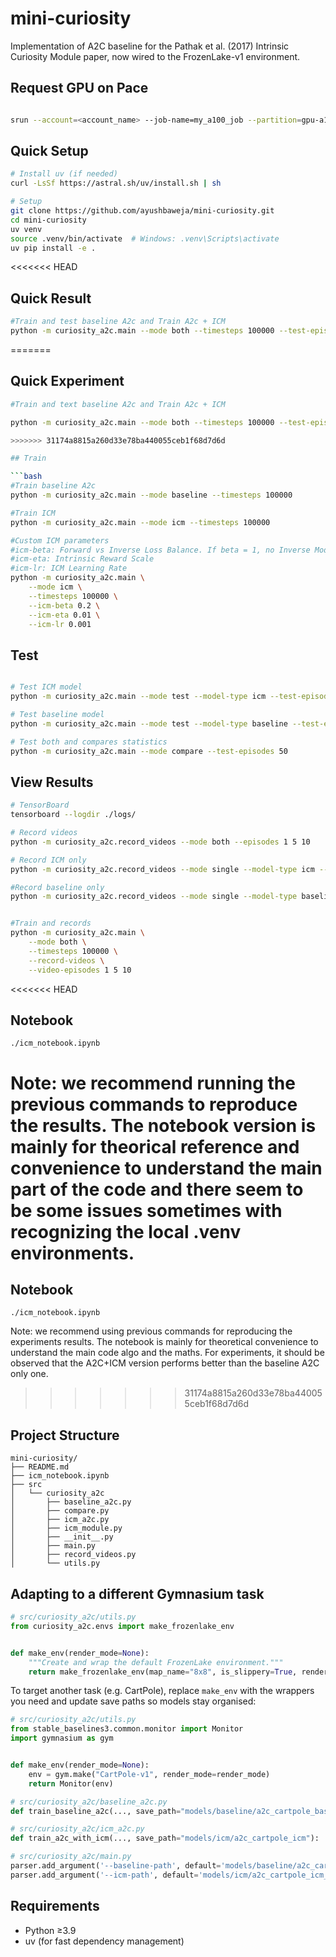# mini-curiosity

Implementation of A2C baseline for the Pathak et al. (2017) Intrinsic Curiosity Module paper, now wired to the FrozenLake-v1 environment.


## Request GPU on Pace

```bash

srun --account=<account_name> --job-name=my_a100_job --partition=gpu-a100 --gres=gpu:a100:1 --cpus-per-task=2 --mem=32G --time=01:00:00 --pty /bin/bash 

```

## Quick Setup

```bash
# Install uv (if needed)
curl -LsSf https://astral.sh/uv/install.sh | sh

# Setup
git clone https://github.com/ayushbaweja/mini-curiosity.git
cd mini-curiosity
uv venv
source .venv/bin/activate  # Windows: .venv\Scripts\activate
uv pip install -e .
```

<<<<<<< HEAD
## Quick Result

```bash
#Train and test baseline A2c and Train A2c + ICM 
python -m curiosity_a2c.main --mode both --timesteps 100000 --test-episodes 50

```
=======
## Quick Experiment
```bash
#Train and text baseline A2c and Train A2c + ICM 

python -m curiosity_a2c.main --mode both --timesteps 100000 --test-episodes 50

>>>>>>> 31174a8815a260d33e78ba440055ceb1f68d7d6d

## Train

```bash
#Train baseline A2c
python -m curiosity_a2c.main --mode baseline --timesteps 100000

#Train ICM
python -m curiosity_a2c.main --mode icm --timesteps 100000

#Custom ICM parameters
#icm-beta: Forward vs Inverse Loss Balance. If beta = 1, no Inverse Model (features filtering). 
#icm-eta: Intrinsic Reward Scale
#icm-lr: ICM Learning Rate
python -m curiosity_a2c.main \
    --mode icm \
    --timesteps 100000 \
    --icm-beta 0.2 \
    --icm-eta 0.01 \
    --icm-lr 0.001
```

## Test
```bash

# Test ICM model
python -m curiosity_a2c.main --mode test --model-type icm --test-episodes 20

# Test baseline model
python -m curiosity_a2c.main --mode test --model-type baseline --test-episodes 20

# Test both and compares statistics
python -m curiosity_a2c.main --mode compare --test-episodes 50
```

## View Results

```bash
# TensorBoard
tensorboard --logdir ./logs/

# Record videos
python -m curiosity_a2c.record_videos --mode both --episodes 1 5 10

# Record ICM only
python -m curiosity_a2c.record_videos --mode single --model-type icm --episodes 1 5 10

#Record baseline only
python -m curiosity_a2c.record_videos --mode single --model-type baseline --episodes 1 5 10


#Train and records
python -m curiosity_a2c.main \
    --mode both \
    --timesteps 100000 \
    --record-videos \
    --video-episodes 1 5 10
```

<<<<<<< HEAD
## Notebook 

`./icm_notebook.ipynb`

Note: we recommend running the previous commands to reproduce the results. The notebook version is mainly for theorical reference and convenience to understand the main part of the code and there seem to be some issues sometimes with recognizing the local .venv environments. 
=======
## Notebook

`./icm_notebook.ipynb`

Note: we recommend using previous commands for reproducing the experiments results. The notebook is mainly for theoretical convenience to understand the main code algo and the maths. 
For experiments, it should be observed that the A2C+ICM version performs better than the baseline A2C only one.

>>>>>>> 31174a8815a260d33e78ba440055ceb1f68d7d6d

## Project Structure

```
mini-curiosity/
├── README.md
├── icm_notebook.ipynb
├── src
│   └── curiosity_a2c
│       ├── baseline_a2c.py
│       ├── compare.py
│       ├── icm_a2c.py
│       ├── icm_module.py
│       ├── __init__.py
│       ├── main.py
│       ├── record_videos.py
│       └── utils.py
```

## Adapting to a different Gymnasium task
```python
# src/curiosity_a2c/utils.py
from curiosity_a2c.envs import make_frozenlake_env


def make_env(render_mode=None):
    """Create and wrap the default FrozenLake environment."""
    return make_frozenlake_env(map_name="8x8", is_slippery=True, render_mode=render_mode)
```

To target another task (e.g. CartPole), replace `make_env` with the wrappers you need and update save paths so models stay organised:

```python
# src/curiosity_a2c/utils.py
from stable_baselines3.common.monitor import Monitor
import gymnasium as gym


def make_env(render_mode=None):
    env = gym.make("CartPole-v1", render_mode=render_mode)
    return Monitor(env)

# src/curiosity_a2c/baseline_a2c.py
def train_baseline_a2c(..., save_path="models/baseline/a2c_cartpole_baseline"): ...

# src/curiosity_a2c/icm_a2c.py
def train_a2c_with_icm(..., save_path="models/icm/a2c_cartpole_icm"): ...

# src/curiosity_a2c/main.py
parser.add_argument('--baseline-path', default='models/baseline/a2c_cartpole_baseline_final', ... )
parser.add_argument('--icm-path', default='models/icm/a2c_cartpole_icm_final', ... )
```

## Requirements

- Python ≥3.9
- uv (for fast dependency management)

